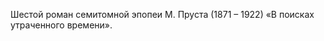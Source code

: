 <!--2017-01-18 20:06:28-->
Шестой роман семитомной эпопеи М. Пруста (1871 – 1922) «В поисках утраченного времени».